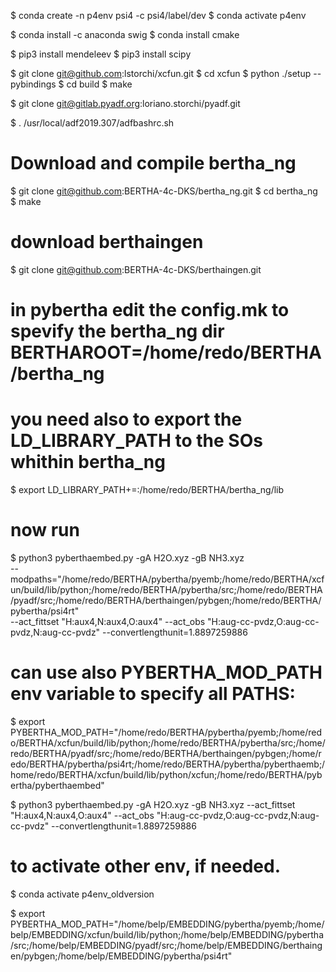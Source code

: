 $ conda create -n p4env psi4 -c psi4/label/dev
$ conda activate p4env

$ conda install -c anaconda swig
$ conda install cmake

$ pip3 install mendeleev
$ pip3 install scipy

$ git clone git@github.com:lstorchi/xcfun.git
$ cd xcfun
$ python ./setup --pybindings 
$ cd build
$ make

$ git clone git@gitlab.pyadf.org:loriano.storchi/pyadf.git

$ . /usr/local/adf2019.307/adfbashrc.sh 

# Download and compile bertha_ng

$ git clone git@github.com:BERTHA-4c-DKS/bertha_ng.git
$ cd bertha_ng 
$ make 

# download berthaingen

$ git clone git@github.com:BERTHA-4c-DKS/berthaingen.git

# in pybertha edit the config.mk to spevify the bertha_ng dir BERTHAROOT=/home/redo/BERTHA/bertha_ng
# you need also to export the LD_LIBRARY_PATH to the SOs whithin bertha_ng

$ export LD_LIBRARY_PATH+=:/home/redo/BERTHA/bertha_ng/lib

# now run

$ python3 pyberthaembed.py -gA H2O.xyz -gB NH3.xyz  \
  --modpaths="/home/redo/BERTHA/pybertha/pyemb;/home/redo/BERTHA/xcfun/build/lib/python;/home/redo/BERTHA/pybertha/src;/home/redo/BERTHA/pyadf/src;/home/redo/BERTHA/berthaingen/pybgen;/home/redo/BERTHA/pybertha/psi4rt" \
  --act_fittset "H:aux4,N:aux4,O:aux4" --act_obs "H:aug-cc-pvdz,O:aug-cc-pvdz,N:aug-cc-pvdz" --convertlengthunit=1.8897259886

# can use also PYBERTHA_MOD_PATH env variable to specify all PATHS:

$ export PYBERTHA_MOD_PATH="/home/redo/BERTHA/pybertha/pyemb;/home/redo/BERTHA/xcfun/build/lib/python;/home/redo/BERTHA/pybertha/src;/home/redo/BERTHA/pyadf/src;/home/redo/BERTHA/berthaingen/pybgen;/home/redo/BERTHA/pybertha/psi4rt;/home/redo/BERTHA/pybertha/pyberthaemb;/home/redo/BERTHA/xcfun/build/lib/python/xcfun;/home/redo/BERTHA/pybertha/pyberthaembed"

$ python3 pyberthaembed.py -gA H2O.xyz -gB NH3.xyz --act_fittset "H:aux4,N:aux4,O:aux4" --act_obs "H:aug-cc-pvdz,O:aug-cc-pvdz,N:aug-cc-pvdz" --convertlengthunit=1.8897259886

# to activate other env, if needed.

$ conda activate p4env_oldversion


$ export PYBERTHA_MOD_PATH="/home/belp/EMBEDDING/pybertha/pyemb;/home/belp/EMBEDDING/xcfun/build/lib/python;/home/belp/EMBEDDING/pybertha/src;/home/belp/EMBEDDING/pyadf/src;/home/belp/EMBEDDING/berthaingen/pybgen;/home/belp/EMBEDDING/pybertha/psi4rt"

